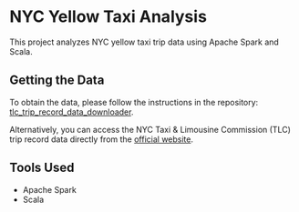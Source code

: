 
# NYC Yellow Taxi Analysis

This project analyzes NYC yellow taxi trip data using Apache Spark and Scala.

## Getting the Data

To obtain the data, please follow the instructions in the repository: [tlc_trip_record_data_downloader](https://github.com/cvivieca/tlc_trip_record_data_downloader). 

Alternatively, you can access the NYC Taxi & Limousine Commission (TLC) trip record data directly from the [official website](https://www1.nyc.gov/site/tlc/about/tlc-trip-record-data.page). 

## Tools Used

- Apache Spark
- Scala